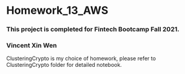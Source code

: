 # Homework_13_AWS

### This project is completed for Fintech Bootcamp Fall 2021.
### Vincent Xin Wen

ClusteringCrypto is my choice of homework, please refer to ClusteringCrypto folder for detailed notebook.